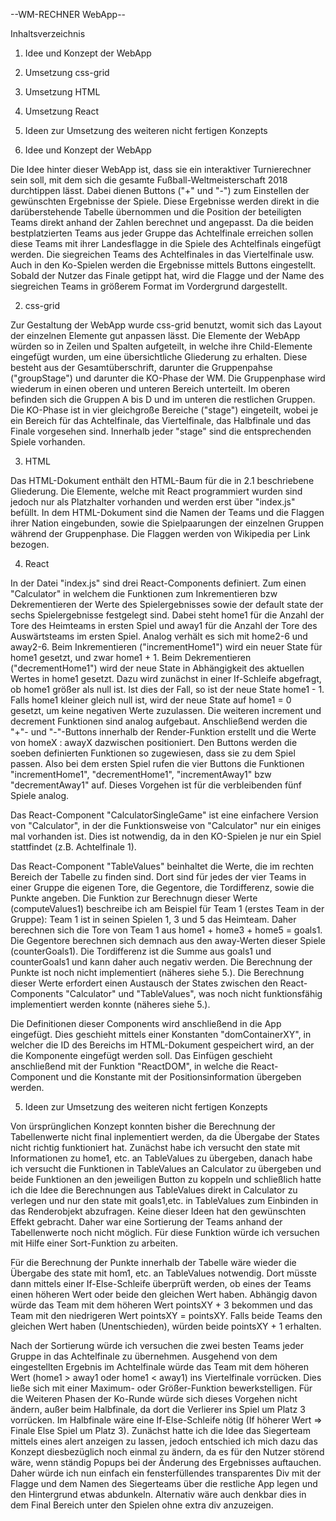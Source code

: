 --WM-RECHNER WebApp--

Inhaltsverzeichnis
1. Idee und Konzept der WebApp
2. Umsetzung css-grid
3. Umsetzung HTML
4. Umsetzung React
3. Ideen zur Umsetzung des weiteren nicht fertigen Konzepts


1. Idee und Konzept der WebApp

  Die Idee hinter dieser WebApp ist, dass sie ein interaktiver Turnierechner sein soll, mit dem sich die gesamte Fußball-Weltmeisterschaft 2018 durchtippen lässt. Dabei dienen Buttons ("+" und "-") zum Einstellen der gewünschten Ergebnisse der Spiele. Diese Ergebnisse werden direkt in die darüberstehende Tabelle übernommen und die Position der beteiligten Teams direkt anhand der Zahlen berechnet und angepasst. Da die beiden bestplatzierten Teams aus jeder Gruppe das Achtelfinale erreichen sollen diese Teams mit ihrer Landesflagge in die Spiele des Achtelfinals eingefügt werden. Die siegreichen Teams des Achtelfinales in das Viertelfinale usw. Auch in den Ko-Spielen werden die Ergebnisse mittels Buttons eingestellt. Sobald der Nutzer das Finale getippt hat, wird die Flagge und der Name des siegreichen Teams in größerem Format im Vordergrund dargestellt.

2. css-grid

  Zur Gestaltung der WebApp wurde css-grid benutzt, womit sich das Layout der einzelnen Elemente gut anpassen lässt. Die Elemente der WebApp würden so in Zeilen und Spalten aufgeteilt, in welche ihre Child-Elemente eingefügt wurden, um eine übersichtliche Gliederung zu erhalten. Diese besteht aus der Gesamtüberschrift, darunter die Gruppenpahse ("groupStage") und darunter die KO-Phase der WM. Die Gruppenphase wird wiederum in einen oberen und unteren Bereich unterteilt. Im oberen befinden sich die Gruppen A bis D und im unteren die restlichen Gruppen. Die KO-Phase ist in vier gleichgroße Bereiche ("stage") eingeteilt, wobei je ein Bereich für das Achtelfinale, das Viertelfinale, das Halbfinale und das Finale vorgesehen sind. Innerhalb jeder "stage" sind die entsprechenden Spiele vorhanden.

3. HTML

  Das HTML-Dokument enthält den HTML-Baum für die in 2.1 beschriebene Gliederung. Die Elemente, welche mit React programmiert wurden sind jedoch nur als Platzhalter vorhanden und werden erst über "index.js" befüllt. In dem HTML-Dokument sind die Namen der Teams und die Flaggen ihrer Nation eingebunden, sowie die Spielpaarungen der einzelnen Gruppen während der Gruppenphase. Die Flaggen werden von Wikipedia per Link bezogen.

4. React

  In der Datei "index.js" sind drei React-Components definiert. Zum einen "Calculator" in welchem die Funktionen zum Inkrementieren bzw Dekrementieren der Werte des Spielergebnisses sowie der default state der sechs Spielergebnisse festgelegt sind. Dabei steht home1 für die Anzahl der Tore des Heimteams in ersten Spiel und away1 für die Anzahl der Tore des Auswärtsteams im ersten Spiel. Analog verhält es sich mit home2-6 und away2-6. Beim Inkrementieren ("incrementHome1") wird ein neuer State für home1 gesetzt, und zwar home1 + 1. Beim Dekrementieren ("decrementHome1") wird der neue State in Abhängigkeit des aktuellen Wertes in home1 gesetzt. Dazu wird zunächst in einer If-Schleife abgefragt, ob home1 größer als null ist. Ist dies der Fall, so ist der neue State home1 - 1. Falls home1 kleiner gleich null ist, wird der neue State auf home1 = 0 gesetzt, um keine negativen Werte zuzulassen. Die weiteren increment und decrement Funktionen sind analog aufgebaut. Anschließend werden die "+"- und "-"-Buttons innerhalb der Render-Funktion erstellt und die Werte von homeX : awayX dazwischen positioniert. Den Buttons werden die soeben definierten Funktionen so zugewiesen, dass sie zu dem Spiel passen. Also bei dem ersten Spiel rufen die vier Buttons die Funktionen "incrementHome1", "decrementHome1", "incrementAway1" bzw "decrementAway1" auf. Dieses Vorgehen ist für die verbleibenden fünf Spiele analog.

  Das React-Component "CalculatorSingleGame" ist eine einfachere Version von "Calculator", in der die Funktionsweise von "Calculator" nur ein einiges mal vorhanden ist. Dies ist notwendig, da in den KO-Spielen je nur ein Spiel stattfindet (z.B. Achtelfinale 1).

  Das React-Component "TableValues" beinhaltet die Werte, die im rechten Bereich der Tabelle zu finden sind. Dort sind für jedes der vier Teams in einer Gruppe die eigenen Tore, die Gegentore, die Tordifferenz, sowie die Punkte angeben. Die Funktion zur Berechnugn dieser Werte (computeValues1) beschreibe ich am Beispiel für Team 1 (erstes Team in der Gruppe):
  Team 1 ist in seinen Spielen 1, 3 und 5 das Heimteam. Daher berechnen sich die Tore von Team 1 aus home1 + home3 + home5 = goals1. Die Gegentore berechnen sich demnach aus den away-Werten dieser Spiele (counterGoals1). Die Tordifferenz ist die Summe aus goals1 und counterGoals1 und kann daher auch negativ werden. Die Berechnung der Punkte ist noch nicht implementiert (näheres siehe 5.).
  Die Berechnung dieser Werte erfordert einen Austausch der States zwischen den React-Components "Calculator" und "TableValues", was noch nicht funktionsfähig implementiert werden konnte (näheres siehe 5.).

  Die Definitionen dieser Components wird anschließend in die App eingefügt. Dies geschieht mittels einer Konstanten "domContainerXY", in welcher die ID des Bereichs im HTML-Dokument gespeichert wird, an der die Komponente eingefügt werden soll. Das Einfügen geschieht anschließend mit der Funktion "ReactDOM", in welche die React-Component und die Konstante mit der Positionsinformation übergeben werden.

5. Ideen zur Umsetzung des weiteren nicht fertigen Konzepts

  Von ürsprünglichen Konzept konnten bisher die Berechnung der Tabellenwerte nicht final inplementiert werden, da die Übergabe der States nicht richtig funktioniert hat.   Zunächst habe ich versucht den state mit Informationen zu home1, etc. an TableValues zu übergeben, danach habe ich versucht die Funktionen in TableValues an Calculator zu übergeben und beide Funktionen an den jeweiligen Button zu koppeln und schließlich hatte ich die Idee die Berechnungen aus TableValues direkt in Calculator zu verlegen und nur den state mit goals1,etc. in TableValues zum Einbinden in das Renderobjekt abzufragen. Keine dieser Ideen hat den gewünschten Effekt gebracht. Daher war eine Sortierung der Teams anhand der Tabellenwerte noch nicht möglich. Für diese Funktion würde ich versuchen mit Hilfe einer Sort-Funktion zu arbeiten.

  Für die Berechnung der Punkte innerhalb der Tabelle wäre wieder die Übergabe des state mit hom1, etc. an TableValues notwendig. Dort müsste dann mittels einer If-Else-Schleife überprüft werden, ob eines der Teams einen höheren Wert oder beide den gleichen Wert haben. Abhängig davon würde das Team mit dem höheren Wert pointsXY + 3 bekommen und das Team mit den niedrigeren Wert pointsXY = pointsXY. Falls beide Teams den gleichen Wert haben (Unentschieden), würden beide pointsXY + 1 erhalten.

  Nach der Sortierung würde ich versuchen die zwei besten Teams jeder Gruppe in das Achtelfinale zu übernehmen. Ausgehend von dem eingestellten Ergebnis im Achtelfinale würde das Team mit dem höheren Wert (home1 > away1 oder home1 < away1) ins Viertelfinale vorrücken. Dies ließe sich mit einer Maximum- oder Größer-Funktion bewerkstelligen. Für die Weiteren Phasen der Ko-Runde würde sich dieses Vorgehen nicht ändern, außer beim Halbfinale, da dort die Verlierer ins Spiel um Platz 3 vorrücken. Im Halbfinale wäre eine If-Else-Schleife nötig (If höherer Wert => Finale Else Spiel um Platz 3).
  Zunächst hatte ich die Idee das Siegerteam mittels eines alert anzeigen zu lassen, jedoch entschied ich mich dazu das Konzept diesbezüglich noch einmal zu ändern, da es für den Nutzer störend wäre, wenn ständig Popups bei der Änderung des Ergebnisses auftauchen. Daher würde ich nun einfach ein fensterfüllendes transparentes Div mit der Flagge und dem Namen des Siegerteams über die restliche App legen und den Hintergrund etwas abdunkeln. Alternativ wäre auch denkbar dies in dem Final Bereich unter den Spielen ohne extra div anzuzeigen.